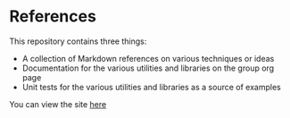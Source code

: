 # References

This repository contains three things:
  - A collection of Markdown references on various techniques or ideas
  - Documentation for the various utilities and libraries on the group org page
  - Unit tests for the various utilities and libraries as a source of examples

You can view the site [here](https://mccoygroup.github.io/References)